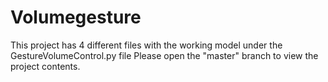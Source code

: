 # Volumegesture

This project has 4 different files with the working model under the GestureVolumeControl.py file
Please open the "master" branch to view the project contents.
